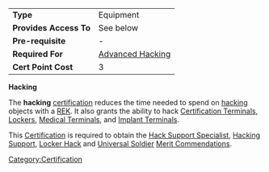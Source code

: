 |                        |                                         |
| ---------------------- | --------------------------------------- |
| **Type**               | Equipment                               |
| **Provides Access To** | See below                               |
| **Pre-requisite**      | \-                                      |
| **Required For**       | [Advanced Hacking](Advanced_Hacking.md) |
| **Cert Point Cost**    | 3                                       |

**Hacking**

The **hacking** [certification](Certification.md) reduces the
time needed to spend on [hacking](terminology/Hack.md) objects with a
[REK](../weapons/Remote_Electronics_Kit.md). It also grants the ability to
hack [Certification Terminals](../items/Certification_Terminal.md),
[Lockers](../items/Lockers.md), [Medical
Terminals](../items/Medical_Terminal.md), and [Implant
Terminals](../items/Implant_Terminal.md).

This [Certification](Certification.md) is required to obtain the
[Hack Support Specialist](../merits/Hack_Support_Specialist.md), [Hacking
Support](../merits/Hacking_Support.md), [Locker
Hack](../merits/Locker_Hack.md) and [Universal
Soldier](../merits/Universal_Soldier.md) [Merit
Commendations](../merits/Merit_Commendations.md).

[Category:Certification](Category:Certification.md)
